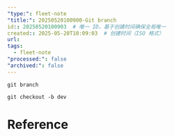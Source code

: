 ```yaml
---
"type:": fleet-note
"title:": 20250520100900-Git branch
id:: 20250520100903  # 唯一 ID，基于创建时间确保全局唯一
created:: 2025-05-20T10:09:03  # 创建时间（ISO 格式）
url: 
tags:
  - fleet-note
"processed:": false
"archived:": false
---
```


```shell
git branch

git checkout -b dev
```
# Reference